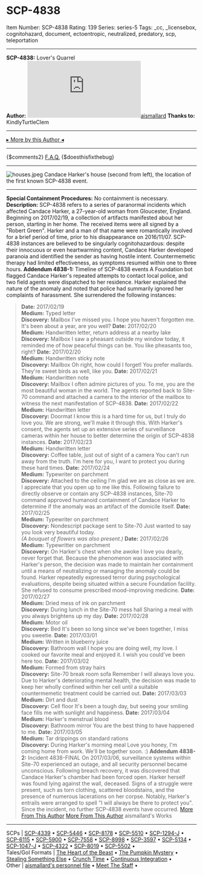 # SCP-4838
Item Number: SCP-4838
Rating: 139
Series: series-5
Tags: _cc, _licensebox, cognitohazard, document, ectoentropic, neutralized, predatory, scp, teleportation

---

**SCP-4838:** Lover's Quarrel  
**Author:** [![aismallard](https://www.wikidot.com/avatar.php?userid=4598089&amp;size=small&amp;timestamp=1725332680)](http://www.wikidot.com/user:info/aismallard)[aismallard](http://www.wikidot.com/user:info/aismallard)
**Thanks to:** KindlyTurtleClem
* * *
[▸ More by this Author ◂](https://scpwiki.com/aismallard)
* * *
{$comments2}
[F.A.Q.](https://scp-wiki.wikidot.com/component:info-ayers)
{$doesthisfixthebug}
* * *
![houses.jpeg](https://scp-wiki.wdfiles.com/local--files/scp-4838/houses.jpeg)
Candace Harker's house (second from left), the location of the first known SCP-4838 event.
* * *
**Special Containment Procedures:** No containment is necessary.
**Description:** SCP-4838 refers to a series of paranormal incidents which affected Candace Harker, a 27-year-old woman from Gloucester, England. Beginning on 2017/02/19, a collection of artifacts manifested about her person, starting in her home.
The received items were all signed by a "Robert Green". Harker and a man of that name were romantically involved for a brief period of time, prior to his disappearance on 2016/11/07. SCP-4838 instances are believed to be singularly cognitohazardous: despite their innocuous or even heartwarming content, Candace Harker developed paranoia and identified the sender as having hostile intent. Countermemetic therapy had limited effectiveness, as symptoms resumed within one to three hours.
**Addendum 4838-1:** Timeline of SCP-4838 events
A Foundation bot flagged Candace Harker's repeated attempts to contact local police, and two field agents were dispatched to her residence. Harker explained the nature of the anomaly and noted that police had summarily ignored her complaints of harassment. She surrendered the following instances:
> **Date:** 2017/02/19  
>  **Medium:** Typed letter  
>  **Discovery:** Mailbox
> I've missed you. I hope you haven't forgotten me.
> It's been about a year, are you well?
> **Date:** 2017/02/20  
>  **Medium:** Handwritten letter, return address at a nearby lake  
>  **Discovery:** Mailbox
> I saw a pheasant outside my window today, it reminded me of how peaceful things can be. You like pheasants too, right?
> **Date:** 2017/02/20  
>  **Medium:** Handwritten sticky note  
>  **Discovery:** Mailbox
> Oh right, how could I forget! You prefer mallards. They're sweet birds as well, like you.
> **Date:** 2017/02/21  
>  **Medium:** Handwritten note  
>  **Discovery:** Mailbox
> I often admire pictures of you. To me, you are the most beautiful woman in the world.
The agents reported back to Site-70 command and attached a camera to the interior of the mailbox to witness the next manifestation of SCP-4838.
> **Date:** 2017/02/22  
>  **Medium:** Handwritten letter  
>  **Discovery:** Doormat
> I know this is a hard time for us, but I truly do love you. We are strong, we'll make it through this.
With Harker's consent, the agents set up an extensive series of surveillance cameras within her house to better determine the origin of SCP-4838 instances.
> **Date:** 2017/02/23  
>  **Medium:** Handwritten letter  
>  **Discovery:** Coffee table, just out of sight of a camera
> You can't run away from the truth. I'm here for you, I want to protect you during these hard times.
> **Date:** 2017/02/24  
>  **Medium:** Typewriter on parchment  
>  **Discovery:** Attached to the ceiling
> I'm glad we are as close as we are. I appreciate that you open up to me like this.
Following failure to directly observe or contain any SCP-4838 instances, Site-70 command approved humanoid containment of Candace Harker to determine if the anomaly was an artifact of the domicile itself.
> **Date:** 2017/02/25  
>  **Medium:** Typewriter on parchment  
>  **Discovery:** Nondescript package sent to Site-70
> Just wanted to say you look very beautiful today.  
>  _(A bouquet of flowers was also present.)_
> **Date:** 2017/02/26  
>  **Medium:** Typewritter on parchment  
>  **Discovery:** On Harker's chest when she awoke
> I love you dearly, never forget that.
Because the phenomenon was associated with Harker's person, the decision was made to maintain her containment until a means of neutralizing or managing the anomaly could be found.
Harker repeatedly expressed terror during psychological evaluations, despite being situated within a secure Foundation facility. She refused to consume prescribed mood-improving medicine.
> **Date:** 2017/02/27  
>  **Medium:** Dried mess of ink on parchment  
>  **Discovery:** During lunch in the Site-70 mess hall
> Sharing a meal with you always brightens up my day.
> **Date:** 2017/02/28  
>  **Medium:** Motor oil  
>  **Discovery:** Bed
> It's been so long since we've been together, I miss you sweetie.
> **Date:** 2017/03/01  
>  **Medium:** Written in blueberry juice  
>  **Discovery:** Bathroom wall
> I hope you are doing well, my love. I cooked our favorite meal and enjoyed it. I wish you could've been here too.
> **Date:** 2017/03/02  
>  **Medium:** Formed from stray hairs  
>  **Discovery:** Site-70 break room sofa
> Remember I will always love you.
Due to Harker's deteriorating mental health, the decision was made to keep her wholly confined within her cell until a suitable countermemetic treatment could be carried out.
> **Date:** 2017/03/03  
>  **Medium:** Dirt and dust  
>  **Discovery:** Cell floor
> It's been a tough day, but seeing your smiling face fills me with sunlight and happiness.
> **Date:** 2017/03/04  
>  **Medium:** Harker's menstrual blood  
>  **Discovery:** Bathroom mirror
> You are the best thing to have happened to me.
> **Date:** 2017/03/05  
>  **Medium:** Tar drippings on standard rations  
>  **Discovery:** During Harker's morning meal
> Love you honey, I'm coming home from work. We'll be together soon. :)
**Addendum 4838-2:** Incident 4838-FINAL
On 2017/03/06, surveillance systems within Site-70 experienced an outage, and all security personnel became unconscious. Following breach recovery, it was discovered that Candace Harker's chamber had been forced open. Harker herself was found lying against the wall, deceased. Signs of a struggle were present, such as torn clothing, scattered bloodstains, and the presence of numerous lacerations on her corpse.
Notably, Harker's entrails were arranged to spell "I will always be there to protect you". Since the incident, no further SCP-4838 events have occurred.
[More From This Author](javascript:;)
[More From This Author](javascript:;)
aismallard's Works  
---  
SCPs |  [SCP-4339](/scp-4339) • [SCP-5446](/scp-5446) • [SCP-8178](/scp-8178) • [SCP-5510](/scp-5510) • [SCP-1294-J](/scp-1294-j) • [SCP-6115](/scp-6115) • [SCP-5900](/scp-5900) • [SCP-7558](/scp-7558) • [SCP-8998](/scp-8998) • [SCP-3597](/scp-3597) • [SCP-5134](/scp-5134) • [SCP-1047-J](/scp-1047-j) • [SCP-4322](/scp-4322) • [SCP-8019](/scp-8019) • [SCP-5502](/scp-5502) •  
Tales/GoI Formats |  [The Heart of the Beast](/heart-of-the-beast) • [The Pumpkin Mystery](/pumpkin-mystery) • [Stealing Something Else](/stealing-something-else) • [Crunch Time](/crunch-time) • [Continuous Integration](/continuous-integration) •  
Other |  [aismallard's personnel file](/aismallard) • [Meet The Staff](/meet-the-staff) •